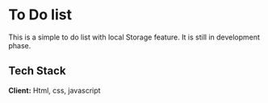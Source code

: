 
# To Do list

This is a simple to do list with local Storage feature. It is still in development phase.


## Tech Stack

**Client:** Html, css, javascript 


